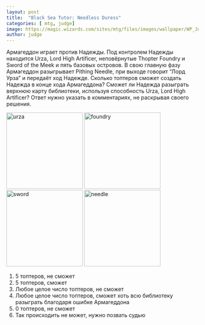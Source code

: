 ```yaml
---
layout: post
title:  "Black Sea Tutor: Needless Duress"
categories: [ mtg, judge]
image: https://magic.wizards.com/sites/mtg/files/images/wallpaper/WP_Johnny_1280x960.jpg
author: judge
---
```


Армагеддон играет против Надежды. Под контролем Надежды находится Urza, Lord High Artificer,  неповёрнутые Thopter Foundry и Sword of the Meek и пять базовых островов. В свою главную фазу Армагеддон разыгрывает Pithing Needle, при выходе говорит “Лорд Урза” и передаёт ход Надежде. Сколько топтеров сможет создать Надежда в конце хода Армагеддона? Сможет ли Надежда разыграть верхнюю карту библиотеки, используя способность Urza, Lord High Artificer? Ответ нужно указать в комментариях, не раскрывая своего решения.

<img src="https://img.scryfall.com/cards/large/front/9/e/9e7fb3c0-5159-4d1f-8490-ce4c9a60f567.jpg?" alt="urza" width="200"/> 
<img src="https://img.scryfall.com/cards/large/front/a/8/a824a790-ab8d-4733-9ed6-1a24676fb8f3.jpg" alt="foundry" width="200"/>
<img src="https://img.scryfall.com/cards/large/front/e/9/e9f13705-6ede-4c29-a2b4-a082bf69e9c5.jpg" alt="sword" width="200"/>
<img src="https://img.scryfall.com/cards/large/front/7/8/786c1e91-9d75-46a3-9e0d-56d29fcb01a7.jpg?" alt="needle" width="200"/>

1. 5 топтеров, не сможет
2. 5 топтеров, сможет
3. Любое целое число топтеров, не сможет
4. Любое целое число топтеров, сможет хоть всю библиотеку разыграть благодаря ошибке Армагеддона
5. 0 топтеров, не сможет
6. Так происходить не может, нужно позвать судью

